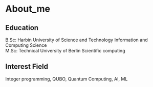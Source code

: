 # About_me
## Education
 B.Sc: Harbin University of Science and Technology     Information and Computing Science\
 M.Sc: Technical University of Berlin                  Scientific computing 
## Interest Field
Integer programming, QUBO, Quantum Computing, AI, ML

##
##
##
##
##
